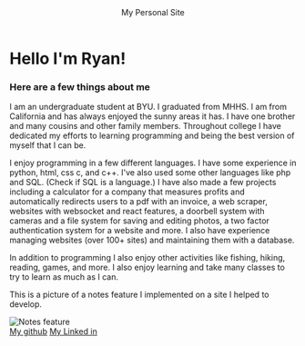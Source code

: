 

<link rel="stylesheet" href="assets/css/custom.css" /> 
<div class="whole-page">
<header class = "header-bar">
    My Personal Site
</header>
<h1 class = "centered-class">Hello I'm Ryan!</h1>
<h3 class = "centered-class">Here are a few things about me</h3>
<p class = "paragraph-text text-box"> I am an undergraduate student at BYU. I graduated from MHHS. I am from California and has always enjoyed the sunny areas it has. I have one brother and many cousins and other 
    family members. Throughout college I have dedicated my efforts to learning programming and being the best version of myself that I can be. 
</p>
<div class="spacer"></div>
<p class = "paragraph-text text-box">
    I enjoy programming in a few different languages. I have some experience in python, html, css
    c, and c++. I've also used some other languages like php and SQL. (Check if SQL is a language.) I have also
    made a few projects including a calculator for a company that measures profits and automatically redirects users to a pdf with an invoice, a web scraper, 
    websites with websocket and react features, a doorbell system with cameras and a file system for saving and editing photos, a two factor authentication system for a website and more. 
    I also have experience managing websites (over 100+ sites) and maintaining them with a database.  
</p>
<div class="spacer"></div>
<p class = "paragraph-text text-box">
    In addition to programming I also enjoy other activities like fishing, hiking, reading, games, and more. I also enjoy learning and take many classes to try to learn as much as I can. 
</p>
<div class="spacer"></div>
<p class= "paragraph-text text-box">This is a picture of a notes feature I implemented on a site I helped to develop.</p>
<img src="/notesOnSac.png" alt="Notes feature">
<div class = "centered-class">
<footer class = "footer-bar centered-class">
<a href = "https://github.com/h3llo225"> My github</a>
<a href = "https://www.linkedin.com/in/ryan-glenn-2249b7350/"> My Linked in</a>
</footer>
</div>
</div>
